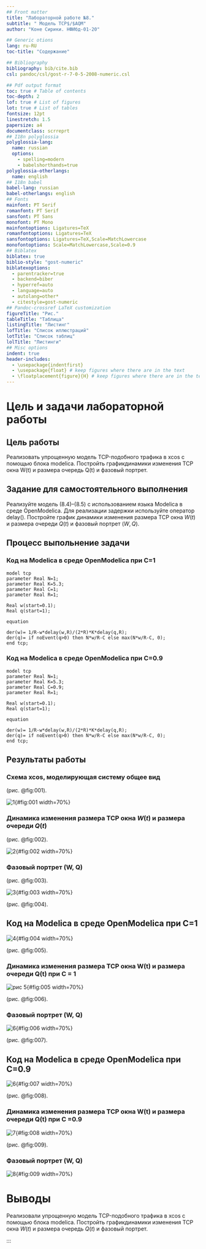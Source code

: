 ```yaml
---
## Front matter
title: "Лабораторной работе №8."
subtitle: " Модель TCP$/$AQM"
author: "Коне Сирики. НФИбд-01-20"

## Generic otions
lang: ru-RU
toc-title: "Содержание"

## Bibliography
bibliography: bib/cite.bib
csl: pandoc/csl/gost-r-7-0-5-2008-numeric.csl

## Pdf output format
toc: true # Table of contents
toc-depth: 2
lof: true # List of figures
lot: true # List of tables
fontsize: 12pt
linestretch: 1.5
papersize: a4
documentclass: scrreprt
## I18n polyglossia
polyglossia-lang:
  name: russian
  options:
	- spelling=modern
	- babelshorthands=true
polyglossia-otherlangs:
  name: english
## I18n babel
babel-lang: russian
babel-otherlangs: english
## Fonts
mainfont: PT Serif
romanfont: PT Serif
sansfont: PT Sans
monofont: PT Mono
mainfontoptions: Ligatures=TeX
romanfontoptions: Ligatures=TeX
sansfontoptions: Ligatures=TeX,Scale=MatchLowercase
monofontoptions: Scale=MatchLowercase,Scale=0.9
## Biblatex
biblatex: true
biblio-style: "gost-numeric"
biblatexoptions:
  - parentracker=true
  - backend=biber
  - hyperref=auto
  - language=auto
  - autolang=other*
  - citestyle=gost-numeric
## Pandoc-crossref LaTeX customization
figureTitle: "Рис."
tableTitle: "Таблица"
listingTitle: "Листинг"
lofTitle: "Список иллюстраций"
lotTitle: "Список таблиц"
lolTitle: "Листинги"
## Misc options
indent: true
header-includes:
  - \usepackage{indentfirst}
  - \usepackage{float} # keep figures where there are in the text
  - \floatplacement{figure}{H} # keep figures where there are in the text
---
```


# Цель и задачи лабораторной работы

## Цель работы

Реализовать упрощенную модель TCP-подобного трафика в xcos с помощью блока modelica.
 Постройть графикдинамики изменения TCP окна W(t) и размера очередь Q(t) и фазовый портрет.

## Задание для самостоятельного выполнения

Реализуйте модель (8.4)–(8.5) с использованием языка Modelica в среде
OpenModelica. Для реализации задержки используйте оператор delay(). 
Постройте график динамики изменения размера TCP окна $W(t)$ и размера очереди $Q(t)$
и фазовый портрет $(W, Q)$.

## Процесс выпольнение задачи

### Код на  Modelica в среде OpenModelica при C=1

```
model tcp
parameter Real N=1;
parameter Real K=5.3;
parameter Real C=1;
parameter Real R=1;

Real w(start=0.1);
Real q(start=1);

equation

der(w)= 1/R-w*delay(w,R)/(2*R)*K*delay(q,R);
der(q)= if noEvent(q>0) then N*w/R-C else max(N*w/R-C, 0);
end tcp;

```

### Код на  Modelica в среде OpenModelica при C=0.9

```
model tcp
parameter Real N=1;
parameter Real K=5.3;
parameter Real C=0.9;
parameter Real R=1;

Real w(start=0.1);
Real q(start=1);

equation

der(w)= 1/R-w*delay(w,R)/(2*R)*K*delay(q,R);
der(q)= if noEvent(q>0) then N*w/R-C else max(N*w/R-C, 0);
end tcp;

```
## Результаты работы

### Схема xcos, моделирующая систему общее вид

(рис. @fig:001).

![1](image/1.png){#fig:001 width=70%}

### Динамика изменения размера TCP окна $W(t)$ и размера очереди $Q(t)$

(рис. @fig:002).

![2](image/1.1.png){#fig:002 width=70%}

### Фазовый портрет (W, Q)

(рис. @fig:003).

![3](image/1.2.png){#fig:003 width=70%}

(рис. @fig:004).

## Код на  Modelica в среде OpenModelica при C=1

![4](image/2.png){#fig:004 width=70%}

(рис. @fig:005).

### Динамика изменения размера TCP окна W(t) и размера очереди Q(t) при C = 1

![рис 5](image/2.1.png){#fig:005 width=70%}

(рис. @fig:006).

###  Фазовый портрет (W, Q)

![6](image/2.2.png){#fig:006 width=70%}

(рис. @fig:007).

## Код на  Modelica в среде OpenModelica при C=0.9


![6](image/3.png){#fig:007 width=70%}

(рис. @fig:008).

### Динамика изменения размера TCP окна W(t) и размера очереди Q(t) при C =0.9

![7](image/3.1.png){#fig:008 width=70%}

(рис. @fig:009).

###  Фазовый портрет (W, Q)

![8](image/3.2.png){#fig:009 width=70%}

# Выводы

Реализовали упрощенную модель TCP-подобного трафика в xcos с  помощью блока modelica. 
Постройть графикдинамики изменения TCP окна $W(t)$ и размера очередь $Q(t)$ и фазовый портрет.

:::
